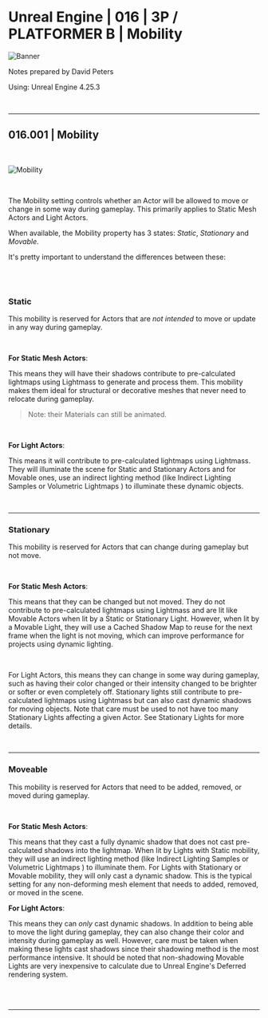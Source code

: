 # Unreal Engine | 016 | 3P / PLATFORMER B | Mobility

![Banner](https://user-images.githubusercontent.com/36719180/93958681-1a422980-fdab-11ea-8c2b-e665e08294da.png)


Notes prepared by David Peters

Using: Unreal Engine 4.25.3 

<br>

---

## 016.001 | Mobility

<br>

![Mobility](https://user-images.githubusercontent.com/36719180/94083772-19b39c80-fe58-11ea-9432-ac00b579f386.png)

<br>

The Mobility setting controls whether an Actor will be allowed to move or change in some way during gameplay. This primarily applies to Static Mesh Actors and Light Actors.

When available, the Mobility property has 3 states: *Static*, *Stationary* and *Movable*.

It's pretty important to understand the differences between these:

<br><br>

### Static

	
This mobility is reserved for Actors that are *not intended* to move or update in any way during gameplay.

<br>

**For Static Mesh Actors**:

This means they will have their shadows contribute to pre-calculated lightmaps using Lightmass to generate and process them. This mobility makes them ideal for structural or decorative meshes that never need to relocate during gameplay.

> Note: their Materials can still be animated.

<br>

**For Light Actors**:

This means it will contribute to pre-calculated lightmaps using Lightmass. They will illuminate the scene for Static and Stationary Actors and for Movable ones, use an indirect lighting method (like Indirect Lighting Samples or Volumetric Lightmaps ) to illuminate these dynamic objects.

<br>

---

### Stationary


This mobility is reserved for Actors that can change during gameplay but not move.

<br>

**For Static Mesh Actors**: 

This means that they can be changed but not moved. They do not contribute to pre-calculated lightmaps using Lightmass and are lit like Movable Actors when lit by a Static or Stationary Light. However, when lit by a Movable Light, they will use a Cached Shadow Map to reuse for the next frame when the light is not moving, which can improve performance for projects using dynamic lighting.

<br>

For Light Actors, this means they can change in some way during gameplay, such as having their color changed or their intensity changed to be brighter or softer or even completely off. Stationary lights still contribute to pre-calculated lightmaps using Lightmass but can also cast dynamic shadows for moving objects. Note that care must be used to not have too many Stationary Lights affecting a given Actor. See Stationary Lights for more details.

<br>

---

### Moveable

This mobility is reserved for Actors that need to be added, removed, or moved during gameplay.

<br>

**For Static Mesh Actors**:

This means that they cast a fully dynamic shadow that does not cast pre-calculated shadows into the lightmap. When lit by Lights with Static mobility, they will use an indirect lighting method (like Indirect Lighting Samples or Volumetric Lightmaps ) to illuminate them. For Lights with Stationary or Movable mobility, they will only cast a dynamic shadow. This is the typical setting for any non-deforming mesh element that needs to added, removed, or moved in the scene. 

**For Light Actors**:

This means they can *only* cast dynamic shadows. In addition to being able to move the light during gameplay, they can also change their color and intensity during gameplay as well. However, care must be taken when making these lights cast shadows since their shadowing method is the most performance intensive. It should be noted that non-shadowing Movable Lights are very inexpensive to calculate due to Unreal Engine's Deferred rendering system.

<br><br>

---

